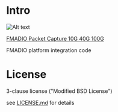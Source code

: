 # Intro 

![Alt text](http://fmad.io/analytics/logo_capmerge.png "fmadio platform integration")


[FMADIO Packet Capture 10G 40G 100G](https://fmad.io)


FMADIO platform integration code 




# License

3-clause license ("Modified BSD License")

see [LICENSE.md](https://github.com/fmadio/platform/blob/main/LICENSE.md) for details 


